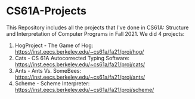# CS61A-Projects

This Repository includes all the projects that I've done in CS61A: Structure and Interpretation of Computer Programs in Fall 2021. We did 4 projects: 
1. HogProject - The Game of Hog: https://inst.eecs.berkeley.edu/~cs61a/fa21/proj/hog/
2. Cats - CS 61A Autocorrected Typing Software: https://inst.eecs.berkeley.edu/~cs61a/fa21/proj/cats/
3. Ants - Ants Vs. SomeBees: https://inst.eecs.berkeley.edu/~cs61a/fa21/proj/ants/
4. Scheme - Scheme Interpreter: https://inst.eecs.berkeley.edu/~cs61a/fa21/proj/scheme/ 
